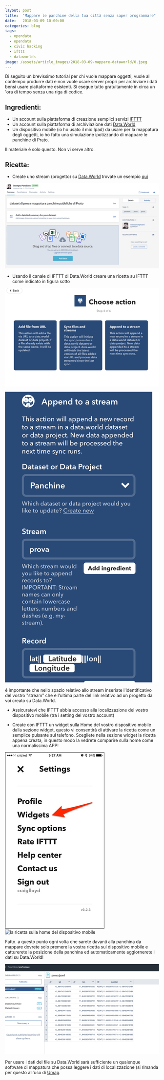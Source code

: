 ```yaml
---
layout: post
title:  "Mappare le panchine della tua città senza saper programmare"
date:   2018-03-09 10:00:00
categories: blog
tags:
  - opendata
  - opendata
  - civic hacking
  - ifttt
  - dataworlds
image: /assets/article_images/2018-03-09-mappare-dataworld/0.jpeg
---
```



Di seguito un brevissimo tutorial per chi vuole mappare oggetti, vuole al contempo produrre dati e non vuole usare server propri per archiviare i dati bensi usare piattaforme esistenti. Si esegue tutto gratuitamente in circa un 'ora di tempo senza una riga di codice.

## Ingredienti:

- Un account sulla piattaforma di creazione semplici servizi [IFTTT](https://ifttt.com)
- Un account sulla piattaforma di archiviazione dati [Data.World](https://data.world/)
- Un dispositivo mobile (io ho usato il mio Ipad) da usare per la mappatura degli oggetti, io ho fatto una simulazione ipotizzando di mappare le panchine di Prato.

Il materiale è solo questo. Non vi serve altro.

## Ricetta:

- Create uno stream (progetto) su [Data.World](https://data.world/) trovate un esempio [qui](https://data.world/iltempe/prova)

![](/assets/article_images/2018-03-09-mappare-dataworld/5.png)

- Usando il canale di IFTTT di Data.World creare una ricetta su IFTTT come indicato in figura sotto

![](/assets/article_images/2018-03-09-mappare-dataworld/1.png)

![](/assets/article_images/2018-03-09-mappare-dataworld/2.png)

é importante che nello spazio relativo allo stream inseriate l'identificativo del vostro "stream" che è l'ultima parte del link relativo ad un progetto da voi creato su Data.World.

- Assicuratevi che IFTTT abbia accesso alla localizzazione del vostro dispositivo mobile (tra i setting del vostro account)

- Create con IFTTT un widget sulla Home del vostro dispositivo mobile dalla sezione widget, questo vi consentirà di attivare la ricetta come un semplice pulsante sul telefono. Scegliete nella sezione widget la ricetta appena creata, in questo modo la vedrete comparire sulla home come una normalissima APP!

![la sezione widget di IFTTT](/assets/article_images/2018-03-09-mappare-dataworld/1.jpg)
![la ricetta sulla home del dispositivo mobile](/assets/article_images/2018-03-09-mappare-dataworld/7.png)

Fatto. a questo punto ogni volta che sarete davanti alla panchina da mappare dovrete solo premere la vostra ricetta sul dispositivo mobile e catturerete la posizione della panchina ed automaticamente  aggiornerete i dati su Data.World!

![i dati relativi alla posizione salvati online](/assets/article_images/2018-03-09-mappare-dataworld/6.png)

Per usare i dati del file su Data.World sarà sufficiente un qualenque software di mappatura che possa leggere i dati di localizzazione (si rimanda per questo all'uso di [Umap](https://umap.openstreetmap.fr/it/).


